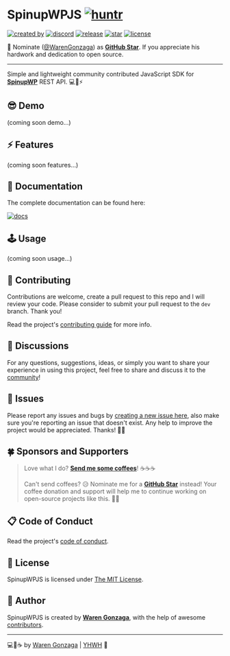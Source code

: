# SpinupWPJS   [![huntr](https://cdn.huntr.dev/huntr_security_badge_mono.svg)](https://huntr.dev)

[![created by](https://img.shields.io/badge/created%20by-Waren%20Gonzaga-blue.svg?longCache=true&style=flat-square)](https://github.com/warengonzaga) [![discord](https://img.shields.io/discord/659684980137656340?color=%235865F2&label=discord&logo=discord&logoColor=white&style=flat-square)](https://wrngnz.ga/discord) [![release](https://img.shields.io/github/release/warengonzaga/spinupwp.js.svg?style=flat-square)](https://github.com/warengonzaga/spinupwp.js/releases) [![star](https://img.shields.io/github/stars/warengonzaga/spinupwp.js.svg?style=flat-square)](https://github.com/warengonzaga/spinupwp.js/stargazers) [![license](https://img.shields.io/github/license/warengonzaga/spinupwp.js.svg?style=flat-square)](https://github.com/warengonzaga/spinupwp.js/blob/main/license)

📢 Nominate ([@WarenGonzaga](https://warengonzaga.com)) as **[GitHub Star](https://stars.github.com/nominate)**. If you appreciate his hardwork and dedication to open source.

---

Simple and lightweight community contributed JavaScript SDK for **[SpinupWP](https://spinupwp.com/?referral=30LoZd9rpV)** REST API. 💻🚀⚡

## 😎 Demo

(coming soon demo...)

## ⚡ Features

(coming soon features...)

## 📖 Documentation

The complete documentation can be found here:

[![docs](https://img.shields.io/badge/Docs-docs.warengonzaga.com/SpinupWPJS-blue.svg?longCache=true&style=for-the-badge)](https://docs.warengonzaga.com/spinupwpjs)

## 🕹️ Usage

(coming soon usage...)

## 🎯 Contributing

Contributions are welcome, create a pull request to this repo and I will review your code. Please consider to submit your pull request to the ```dev``` branch. Thank you!

Read the project's [contributing guide](./CONTRIBUTING.md) for more info.

## 💬 Discussions

For any questions, suggestions, ideas, or simply you want to share your experience in using this project, feel free to share and discuss it to the [community](https://github.com/warengonzaga/spinupwp.js/discussions)!

## 🐛 Issues

Please report any issues and bugs by [creating a new issue here](https://github.com/warengonzaga/spinupwp.js/issues/new/choose), also make sure you're reporting an issue that doesn't exist. Any help to improve the project would be appreciated. Thanks! 🙏✨

## 🍀 Sponsors and Supporters

> Love what I do? **[Send me some coffees](https://buymeacoff.ee/wareneutron)**! ☕☕☕
>
> Can't send coffees? 😥 Nominate me for a **[GitHub Star](https://stars.github.com/nominate)** instead!
> Your coffee donation and support will help me to continue working on open-source projects like this. 🙏😇

## 📋 Code of Conduct

Read the project's [code of conduct](./CODE_OF_CONDUCT.md).

## 📃 License

SpinupWPJS is licensed under [The MIT License](https://opensource.org/licenses/MIT).

## 📝 Author

SpinupWPJS is created by **[Waren Gonzaga](https://github.com/warengonzaga)**, with the help of awesome [contributors](https://github.com/warengonzaga/spinupwp.js/graphs/contributors).

---

💻💖☕ by [Waren Gonzaga](https://warengonzaga.com) | [YHWH](https://youtu.be/9vh6Dz9oh8I?t=85) 🙏
